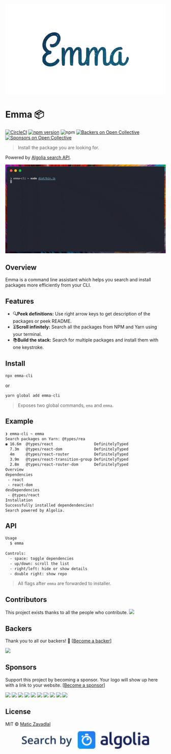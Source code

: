 <p align="center"><img src="media/emma.png" width="800" /></p>

# Emma 📦

[![CircleCI](https://circleci.com/gh/maticzav/emma-cli.svg?style=shield)](https://circleci.com/gh/maticzav/emma-cli)
[![npm version](https://badge.fury.io/js/emma-cli.svg)](https://badge.fury.io/js/emma-cli)
![npm](https://img.shields.io/npm/dt/emma-cli.svg)
[![Backers on Open Collective](https://opencollective.com/emma-cli/backers/badge.svg)](#backers) [![Sponsors on Open Collective](https://opencollective.com/emma-cli/sponsors/badge.svg)](#sponsors)

> Install the package you are looking for.

Powered by [Algolia search API](https://www.algolia.com/).

<p align="center"><img src="media/demo.gif" width="655" /></p>

## Overview

Emma is a command line assistant which helps you search and install packages more efficiently from your CLI.

## Features

- 🔍**Peek definitions:** Use right arrow keys to get description of the packages or peek README.
- ⏳**Scroll infinitely:** Search all the packages from NPM and Yarn using your terminal.
- 📚**Build the stack:** Search for multiple packages and install them with one keystroke.

## Install

```bash
npx emma-cli
```

or

```bash
yarn global add emma-cli
```

> Exposes two global commands, `ema` and `emma`.

## Example

```
❯ emma-cli ~ emma
Search packages on Yarn: @types/rea
◉ 16.6m  @types/react                  DefinitelyTyped
  7.3m   @types/react-dom              DefinitelyTyped
  4m     @types/react-router           DefinitelyTyped
  3.9m   @types/react-transition-group DefinitelyTyped
  2.8m   @types/react-router-dom       DefinitelyTyped
Overview
dependencies
 - react
 - react-dom
devDependencies
 - @types/react
Installation
Successfully installed dependendencies!
Search powered by Algolia.
```

## API

```
Usage
  $ emma

Controls:
  - space: toggle dependencies
  - up/down: scroll the list
  - right/left: hide or show details
  - double right: show repo
```

> All flags after `emma` are forwarded to installer.

## Contributors

This project exists thanks to all the people who contribute.
<a href="graphs/contributors"><img src="https://opencollective.com/emma-cli/contributors.svg?width=890&button=false" /></a>

## Backers

Thank you to all our backers! 🙏 [[Become a backer](https://opencollective.com/emma-cli#backer)]

<a href="https://opencollective.com/emma-cli#backers" target="_blank"><img src="https://opencollective.com/emma-cli/backers.svg?width=890"></a>

## Sponsors

Support this project by becoming a sponsor. Your logo will show up here with a link to your website. [[Become a sponsor](https://opencollective.com/emma-cli#sponsor)]

<a href="https://opencollective.com/emma-cli/sponsor/0/website" target="_blank"><img src="https://opencollective.com/emma-cli/sponsor/0/avatar.svg"></a>
<a href="https://opencollective.com/emma-cli/sponsor/1/website" target="_blank"><img src="https://opencollective.com/emma-cli/sponsor/1/avatar.svg"></a>
<a href="https://opencollective.com/emma-cli/sponsor/2/website" target="_blank"><img src="https://opencollective.com/emma-cli/sponsor/2/avatar.svg"></a>
<a href="https://opencollective.com/emma-cli/sponsor/3/website" target="_blank"><img src="https://opencollective.com/emma-cli/sponsor/3/avatar.svg"></a>
<a href="https://opencollective.com/emma-cli/sponsor/4/website" target="_blank"><img src="https://opencollective.com/emma-cli/sponsor/4/avatar.svg"></a>
<a href="https://opencollective.com/emma-cli/sponsor/5/website" target="_blank"><img src="https://opencollective.com/emma-cli/sponsor/5/avatar.svg"></a>
<a href="https://opencollective.com/emma-cli/sponsor/6/website" target="_blank"><img src="https://opencollective.com/emma-cli/sponsor/6/avatar.svg"></a>
<a href="https://opencollective.com/emma-cli/sponsor/7/website" target="_blank"><img src="https://opencollective.com/emma-cli/sponsor/7/avatar.svg"></a>
<a href="https://opencollective.com/emma-cli/sponsor/8/website" target="_blank"><img src="https://opencollective.com/emma-cli/sponsor/8/avatar.svg"></a>
<a href="https://opencollective.com/emma-cli/sponsor/9/website" target="_blank"><img src="https://opencollective.com/emma-cli/sponsor/9/avatar.svg"></a>

## License

MIT © [Matic Zavadlal](https://github.com/maticzav)

<p align="center"><a href="https://www.algolia.com"><img src="media/algolia.svg" width="400" /></a></p>
